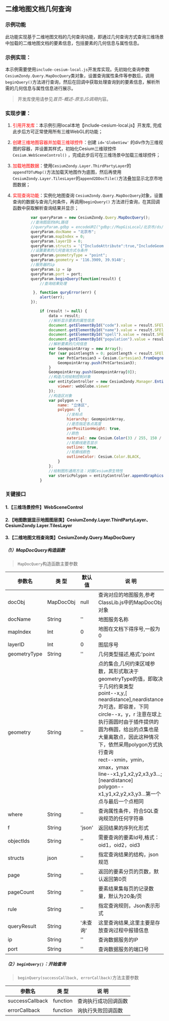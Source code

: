 ## 二维地图文档几何查询

### 示例功能

此功能实现基于二维地图文档的几何查询功能，即通过几何查询方式查询三维场景中加载的二维地图文档的要素信息，包括要素的几何信息与属性信息。

### 示例实现：

本示例需要使用`include-cesium-local.js`开发库实现。先初始化查询参数`CesiumZondy.Query.MapDocQuery`类对象，设置查询属性条件等参数后，调用`beginQuery()`方法进行查询，然后在回调中获取处理查询到的要素信息，解析所需的几何信息与属性信息进行展示。

> 开发库使用请参见*首页-概述-原生JS调用*内容。

### 实现步骤：

1. <font color=red>引用开发库</font>：本示例引用local本地【include-cesium-local.js】开发库, 完成此步后方可正常使用所有三维WebGL的功能；

2. <font color=red>创建三维地图容器并加载三维球控件</font>：创建 `id='GlobeView'` 的div作为三维视图的容器，并设置其样式，初始化Cesium三维球控件 `Cesium.WebSceneControl()` ，完成此步后可在三维场景中加载三维球控件；

3. <font color=red>加载地图数据</font>：使用`CesiumZondy.Layer.ThirdPartyLayer`的`appendTDTuMap()`方法加载天地图作为底图，然后再使用`CesiumZondy.Layer.TilesLayer`的`append2DDocTile()`方法叠加显示北京市地图数据；


4. <font color=red>实现查询功能</font>：实例化地图查询 `CesiumZondy.Query.MapDocQuery`对象，设置查询的数据与查询几何条件，再调用`beginQuery()` 方法进行查询，在其回调函数中获取解析查询结果并显示；
  
    ``` Javascript
            var queryParam = new CesiumZondy.Query.MapDocQuery();
            //查询图层的URL路径
            //queryParam.gdbp = encodeURI("gdbp://MapGisLocal/北京市/ds/行政区/sfcls/北京市");
            queryParam.docName = "北京市";
            queryParam.mapIndex = 0;
            queryParam.layerID = 0;
            queryParam.structs = '{"IncludeAttribute":true,"IncludeGeometry":true,"IncludeWebGraphic":false}';
            //设置要素的几何查询方式与条件
            queryParam.geometryType = "point";
            queryParam.geometry = '116.3909, 39.9148';
            //服务器的ip
            queryParam.ip = ip
            queryParam.port = port;
            queryParam.beginQuery(function(result) {         
                //查询结果处理

             }, function quryError(err) {
                alert(err);
            });
    ```  

    ``` Javascript
                if (result != null) {
                    data = result;
                    //解析显示要素的属性信息
                    document.getElementById("code").value = result.SFEleArray[0].AttValue[2];
                    document.getElementById("name").value = result.SFEleArray[0].AttValue[3];
                    document.getElementById("spell").value = result.SFEleArray[0].AttValue[4];
                    document.getElementById("population").value = result.SFEleArray[0].AttValue[40];
                    //解析要素的几何信息
                    var GeompointArray = new Array();
                    for (var pointlength = 0; pointlength < result.SFEleArray[0].fGeom.RegGeom[0].Rings[0].Arcs[0].Dots.length; pointlength++) {
                        var PntCartesian3 = Cesium.Cartesian3.fromDegrees(result.SFEleArray[0].fGeom.RegGeom[0].Rings[0].Arcs[0].Dots[pointlength].x, result.SFEleArray[0].fGeom.RegGeom[0].Rings[0].Arcs[0].Dots[pointlength].y, 10);
                        GeompointArray.push(PntCartesian3);
                    }
                    GeompointArray.push(GeompointArray[0]);
                    //构造几何绘制控制对象
                    var entityController = new CesiumZondy.Manager.EntityController({
                        viewer: webGlobe.viewer
                    });
                    //构造区对象
                    var polygon = {
                        name: "立体区",
                        polygon: {
                            //坐标点
                            hierarchy: GeompointArray,
                            //是否指定各点高度
                            perPositionHeight: true,
                            //颜色
                            material: new Cesium.Color(33 / 255, 150 / 255, 243 / 255, 0.5),
                            //轮廓线是否显示
                            outline: true,
                            //轮廓线颜色
                            outlineColor: Cesium.Color.BLACK,
                        }
                    };
                    //绘制图形通用方法：对接Cesium原生特性
                    var stericPolygon = entityController.appendGraphics(polygon);
                }
    ```  


### 关键接口

#### 1.【三维场景控件】WebSceneControl

#### 2.【地图数据显示地图图层类】CesiumZondy.Layer.ThirdPartyLayer、CesiumZondy.Layer.TilesLayer

#### 3.【二维地图文档查询类】CesiumZondy.Query.MapDocQuery

##### （1）MapDocQuery构造函数

> `MapDocQuery`构造函数主要参数

|参数名|类 型|默认值|说 明|
|-|-|-|-|
|docObj|MapDocObj|null|查询对应的地图服务,参考ClassLib.js中的MapDocObj对象|
|docName|String|''|地图服务名称|
|mapIndex|Int|0|地图在文档下得序号,一般为0|
|layerID|Int|0|图层序号|
|geometryType|String|''|几何类型描述,格式:'point | circle | rect | line | polygon'|
|geometry|String|''|点的集合,几何约束区域参数，其形式取决于geometryType的值，即取决于几何约束类型<br/>point--x,y,[ neardistance],neardistance为可选，即容差，下同<br/>circle--x，y，r 注意在球上执行画圆时由于插件提供的圆为椭圆，给出的点集也是大量离散点，因此这种情况下，依然采用polygon方式执行查询<br/> rect--xmin，ymin，xmax，ymax <br/>line--x1,y1,x2,y2,x3,y3…;[neardistance]<br/>polygon--x1,y1,x2,y2,x3,y3…第一个点与最后一个点相同|
|where|String|''|查询属性条件，符合SQL查询规范的任何字符串|
|f|String|'json'|返回结果的序列化形式|
|objectIds|String|''|需要查询的要素Id号,格式：oid1，oid2，oid3|
|structs|json|''|指定查询结果的结构，json规范|
|page|String|''|返回的要素分页的页数，默认返回第0页|
|pageCount|String|''|要素结果集每页的记录数量，默认为20条/页|
|rule|String|''|指定查询规则，Json表示形式|
|queryResult|String|'未查询'|这里查询结果,这里主要是存放查询过程中报错信息|
|ip|String|''|查询数据服务的IP|
|port|String|''|查询数据服务的端口号|



##### （2）`beginQuery()`：开始查询

> `beginQuery(successCallback, errorCallback)`方法主要参数

|参数名|类 型|说 明|
|-|-|-|
|successCallback|function|查询执行成功回调函数|
|errorCallback|function|询执行失败回调函数|
